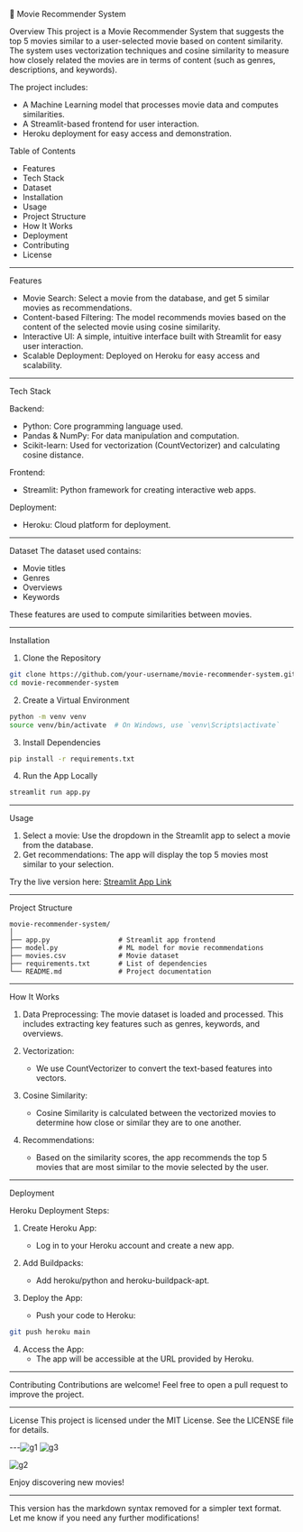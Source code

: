 

🎥 Movie Recommender System

Overview
This project is a Movie Recommender System that suggests the top 5 movies similar to a user-selected movie based on content similarity. The system uses vectorization techniques and cosine similarity to measure how closely related the movies are in terms of content (such as genres, descriptions, and keywords).

The project includes:
- A Machine Learning model that processes movie data and computes similarities.
- A Streamlit-based frontend for user interaction.
- Heroku deployment for easy access and demonstration.

Table of Contents
- Features
- Tech Stack
- Dataset
- Installation
- Usage
- Project Structure
- How It Works
- Deployment
- Contributing
- License

---

Features
- Movie Search: Select a movie from the database, and get 5 similar movies as recommendations.
- Content-based Filtering: The model recommends movies based on the content of the selected movie using cosine similarity.
- Interactive UI: A simple, intuitive interface built with Streamlit for easy user interaction.
- Scalable Deployment: Deployed on Heroku for easy access and scalability.

---

Tech Stack

Backend:
- Python: Core programming language used.
- Pandas & NumPy: For data manipulation and computation.
- Scikit-learn: Used for vectorization (CountVectorizer) and calculating cosine distance.

Frontend:
- Streamlit: Python framework for creating interactive web apps.

Deployment:
- Heroku: Cloud platform for deployment.

---

Dataset
The dataset used contains:
- Movie titles
- Genres
- Overviews
- Keywords

These features are used to compute similarities between movies.

---

Installation

1. Clone the Repository

```bash
git clone https://github.com/your-username/movie-recommender-system.git
cd movie-recommender-system
```

2. Create a Virtual Environment

```bash
python -m venv venv
source venv/bin/activate  # On Windows, use `venv\Scripts\activate`
```

3. Install Dependencies

```bash
pip install -r requirements.txt
```

4. Run the App Locally

```bash
streamlit run app.py
```

---

Usage
1. Select a movie: Use the dropdown in the Streamlit app to select a movie from the database.
2. Get recommendations: The app will display the top 5 movies most similar to your selection.

Try the live version here: [Streamlit App Link](https://movie-recommender-system-evf8lqvyip2xcjzmak9eiq.streamlit.app/)

---

Project Structure
```
movie-recommender-system/
│
├── app.py                 # Streamlit app frontend
├── model.py               # ML model for movie recommendations
├── movies.csv             # Movie dataset
├── requirements.txt       # List of dependencies
└── README.md              # Project documentation
```

---

How It Works

1. Data Preprocessing: The movie dataset is loaded and processed. This includes extracting key features such as genres, keywords, and overviews.
   
2. Vectorization: 
   - We use CountVectorizer to convert the text-based features into vectors.
   
3. Cosine Similarity: 
   - Cosine Similarity is calculated between the vectorized movies to determine how close or similar they are to one another.
   
4. Recommendations: 
   - Based on the similarity scores, the app recommends the top 5 movies that are most similar to the movie selected by the user.

---

Deployment

Heroku Deployment Steps:
1. Create Heroku App: 
   - Log in to your Heroku account and create a new app.
   
2. Add Buildpacks:
   - Add heroku/python and heroku-buildpack-apt.

3. Deploy the App:
   - Push your code to Heroku:
   
```bash
git push heroku main
```

4. Access the App:
   - The app will be accessible at the URL provided by Heroku.

---

Contributing
Contributions are welcome! Feel free to open a pull request to improve the project.

---

License
This project is licensed under the MIT License. See the LICENSE file for details.

---![g1](https://github.com/user-attachments/assets/2150e135-30b6-4839-9ae2-2ebc5c4fb94a)
![g3](https://github.com/user-attachments/assets/1c6b3ae1-34f6-472f-b46f-f03777c03dbd)


![g2](https://github.com/user-attachments/assets/22e2e953-ca2d-4a35-81b6-0b600ffdcdf2)

Enjoy discovering new movies!

---

This version has the markdown syntax removed for a simpler text format. Let me know if you need any further modifications!
